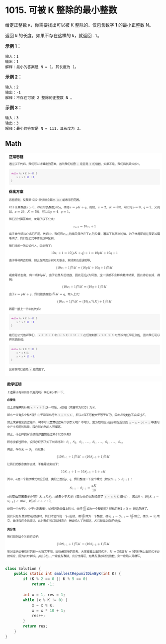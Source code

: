 # 1015. 可被 K 整除的最小整数

给定正整数 `K`，你需要找出可以被 K 整除的、仅包含数字 **1** 的最小正整数 N。

返回 `N` 的长度。如果不存在这样的 `N`，就返回 `-1`。



**示例 1：**

```
输入：1
输出：1
解释：最小的答案是 N = 1，其长度为 1。
```

**示例 2：**

```
输入：2
输出：-1
解释：不存在可被 2 整除的正整数 N 。
```

**示例 3：**

```
输入：3
输出：3
解释：最小的答案是 N = 111，其长度为 3。
```



## Math

![](pic/1015_01.png)

![](pic/1015_02.png)

```java
class Solution {
    public static int smallestRepunitDivByK(int K) {
        if (K % 2 == 0 || K % 5 == 0)
            return -1;

        int x = 1, res = 1;
        while (x % K != 0) {
            x = x % K;
            x = x * 10 + 1;
            res++;
        }
        return res;
    }
}
```

